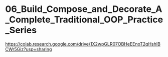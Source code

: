 # 06_Build_Compose_and_Decorate_A_Complete_Traditional_OOP_Practice_Series

https://colab.research.google.com/drive/1X2wpGLR07OBHeEEnoT2qHshIBCWr5Giz?usp=sharing
